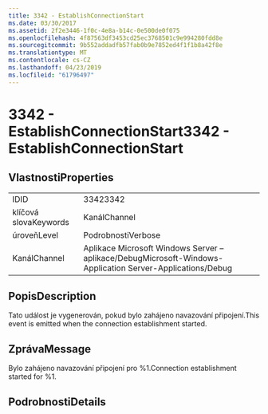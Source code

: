 ```yaml
---
title: 3342 - EstablishConnectionStart
ms.date: 03/30/2017
ms.assetid: 2f2e3446-1f0c-4e8a-b14c-0e500de0f075
ms.openlocfilehash: 4f87563df3453cd25ec3768501c9e994280fdd8e
ms.sourcegitcommit: 9b552addadfb57fab0b9e7852ed4f1f1b8a42f8e
ms.translationtype: MT
ms.contentlocale: cs-CZ
ms.lasthandoff: 04/23/2019
ms.locfileid: "61796497"
---
```

# <a name="3342---establishconnectionstart"></a><span data-ttu-id="1eb4a-102">3342 - EstablishConnectionStart</span><span class="sxs-lookup"><span data-stu-id="1eb4a-102">3342 - EstablishConnectionStart</span></span>
## <a name="properties"></a><span data-ttu-id="1eb4a-103">Vlastnosti</span><span class="sxs-lookup"><span data-stu-id="1eb4a-103">Properties</span></span>  
  
|||  
|-|-|  
|<span data-ttu-id="1eb4a-104">ID</span><span class="sxs-lookup"><span data-stu-id="1eb4a-104">ID</span></span>|<span data-ttu-id="1eb4a-105">3342</span><span class="sxs-lookup"><span data-stu-id="1eb4a-105">3342</span></span>|  
|<span data-ttu-id="1eb4a-106">klíčová slova</span><span class="sxs-lookup"><span data-stu-id="1eb4a-106">Keywords</span></span>|<span data-ttu-id="1eb4a-107">Kanál</span><span class="sxs-lookup"><span data-stu-id="1eb4a-107">Channel</span></span>|  
|<span data-ttu-id="1eb4a-108">úroveň</span><span class="sxs-lookup"><span data-stu-id="1eb4a-108">Level</span></span>|<span data-ttu-id="1eb4a-109">Podrobnosti</span><span class="sxs-lookup"><span data-stu-id="1eb4a-109">Verbose</span></span>|  
|<span data-ttu-id="1eb4a-110">Kanál</span><span class="sxs-lookup"><span data-stu-id="1eb4a-110">Channel</span></span>|<span data-ttu-id="1eb4a-111">Aplikace Microsoft Windows Server – aplikace/Debug</span><span class="sxs-lookup"><span data-stu-id="1eb4a-111">Microsoft-Windows-Application Server-Applications/Debug</span></span>|  
  
## <a name="description"></a><span data-ttu-id="1eb4a-112">Popis</span><span class="sxs-lookup"><span data-stu-id="1eb4a-112">Description</span></span>  
 <span data-ttu-id="1eb4a-113">Tato událost je vygenerován, pokud bylo zahájeno navazování připojení.</span><span class="sxs-lookup"><span data-stu-id="1eb4a-113">This event is emitted when the connection establishment started.</span></span>  
  
## <a name="message"></a><span data-ttu-id="1eb4a-114">Zpráva</span><span class="sxs-lookup"><span data-stu-id="1eb4a-114">Message</span></span>  
 <span data-ttu-id="1eb4a-115">Bylo zahájeno navazování připojení pro %1.</span><span class="sxs-lookup"><span data-stu-id="1eb4a-115">Connection establishment started for %1.</span></span>  
  
## <a name="details"></a><span data-ttu-id="1eb4a-116">Podrobnosti</span><span class="sxs-lookup"><span data-stu-id="1eb4a-116">Details</span></span>
